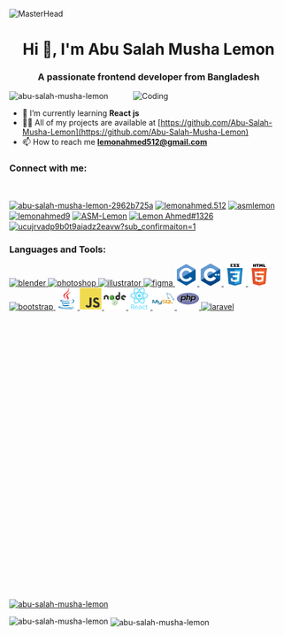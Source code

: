 ![MasterHead](https://wallpaperaccess.com/full/2471303.gif)
<h1 align="center">Hi 👋, I'm Abu Salah Musha Lemon</h1>
<h3 align="center">A passionate frontend developer from Bangladesh</h3>
<img align="right" alt="Coding" width="280"
    src="https://steamuserimages-a.akamaihd.net/ugc/1631947648964785474/81CBA15178466DD47195A239232202E78987B714/?imw=637&imh=358&ima=fit&impolicy=Letterbox&imcolor=%23000000&letterbox=true" />
<p align="left">
    <img src="https://komarev.com/ghpvc/?username=abu-salah-musha-lemon&label=Profile%20views&color=0e75b6&style=flat"
        alt="abu-salah-musha-lemon" />
</p>

- 🌱 I’m currently learning **React js** 
- 👨‍💻 All of my projects are available at
[https://github.com/Abu-Salah-Musha-Lemon](https://github.com/Abu-Salah-Musha-Lemon)
- 📫 How to reach me **lemonahmed512@gmail.com**

<h3 align="left">Connect with me:</h3>
<br />
<p align="left">
    <a href="https://linkedin.com/in/abu-salah-musha-lemon" target="blank"><img align="center"
            src="https://raw.githubusercontent.com/rahuldkjain/github-profile-readme-generator/master/src/images/icons/Social/linked-in-alt.svg"
            alt="abu-salah-musha-lemon-2962b725a" height="30" width="40" /></a>
    <a href="https://fb.com/lemonahmed.512" target="blank"><img align="center"
            src="https://raw.githubusercontent.com/rahuldkjain/github-profile-readme-generator/master/src/images/icons/Social/facebook.svg"
            alt="lemonahmed.512" height="30" width="40" /></a>
    <a href="https://codeforces.com/profile/asmlemon" target="blank"><img align="center"
            src="https://raw.githubusercontent.com/rahuldkjain/github-profile-readme-generator/master/src/images/icons/Social/codeforces.svg"
            alt="asmlemon" height="30" width="40" /></a>
        <a href="https://www.artstation.com/abu-salah-musha-lemon" target="blank"><img align="center"
            src="https://cdn.worldvectorlogo.com/logos/artstation-1.svg"
            alt="lemonahmed9" height="30" width="40" /></a>
    <a href="https://www.figma.com/files/user/1178671692250707329?fuid=1178671692250707329" target="blank"><img align="center"
            src="https://cdn-icons-png.flaticon.com/512/5968/5968705.png"
            alt="ASM-Lemon" height="30" width="40" /></a>
    <a href="https://discord.gg/Lemon Ahmed#1326" target="blank"><img align="center"
            src="https://raw.githubusercontent.com/rahuldkjain/github-profile-readme-generator/master/src/images/icons/Social/discord.svg"
            alt="Lemon Ahmed#1326" height="30" width="40" /></a>
            <a href="https://www.youtube.com/channel/UCuJrVADp9B0T9AIadz2eAVw?sub_confirmaiton=1" target="blank"><img align="center" src="https://raw.githubusercontent.com/rahuldkjain/github-profile-readme-generator/master/src/images/icons/Social/youtube.svg" alt="ucujrvadp9b0t9aiadz2eavw?sub_confirmaiton=1" height="30" width="40" /></a>
    
</p>

<h3 align="left">Languages and Tools:</h3>
<p align="left">
    <a href="https://www.blender.org/" target="_blank" rel="noreferrer">
        <img src="https://download.blender.org/branding/community/blender_community_badge_white.svg" alt="blender"
            width="40" height="40" />
    </a>
        <a href="https://www.photoshop.com/en" target="_blank" rel="noreferrer">
        <img src="https://www.adobe.com/cc-shared/assets/img/product-icons/svg/photoshop-64.svg"
            alt="photoshop" width="40" height="40" />
    </a>
        <a href="https://www.adobe.com/in/products/illustrator.html" target="_blank" rel="noreferrer">
        <img src="https://www.vectorlogo.zone/logos/adobe_illustrator/adobe_illustrator-icon.svg" alt="illustrator"
            width="40" height="40" />
    </a>
     <a href="https://www.figma.com/" target="_blank" rel="noreferrer">
        <img src="https://www.vectorlogo.zone/logos/figma/figma-icon.svg" alt="figma" width="40" height="40" />
    </a>
    <a href="https://www.cprogramming.com/" target="_blank" rel="noreferrer">
        <img src="https://raw.githubusercontent.com/devicons/devicon/master/icons/c/c-original.svg" alt="c" width="40"
            height="40" />
    </a>
    <a href="https://www.w3schools.com/cpp/" target="_blank" rel="noreferrer">
        <img src="https://raw.githubusercontent.com/devicons/devicon/master/icons/cplusplus/cplusplus-original.svg"
            alt="cplusplus" width="40" height="40" />
    </a>
    <a href="https://www.w3schools.com/css/" target="_blank" rel="noreferrer">
        <img src="https://raw.githubusercontent.com/devicons/devicon/master/icons/css3/css3-original-wordmark.svg"
            alt="css3" width="40" height="40" />
    </a>
    <a href="https://www.w3.org/html/" target="_blank" rel="noreferrer">
        <img src="https://raw.githubusercontent.com/devicons/devicon/master/icons/html5/html5-original-wordmark.svg"
            alt="html5" width="40" height="40" />
    </a>
        <a href="https://getbootstrap.com" target="_blank" rel="noreferrer">
        <img src="https://getbootstrap.com/docs/5.3/assets/brand/bootstrap-logo-shadow.png"
            alt="bootstrap" width="40" height="40" />
    </a>
    <a href="https://www.java.com" target="_blank" rel="noreferrer">
        <img src="https://raw.githubusercontent.com/devicons/devicon/master/icons/java/java-original.svg" alt="java"
            width="40" height="40" />
    </a>
    <a href="https://developer.mozilla.org/en-US/docs/Web/JavaScript" target="_blank" rel="noreferrer">
        <img src="https://raw.githubusercontent.com/devicons/devicon/master/icons/javascript/javascript-original.svg"
            alt="javascript" width="40" height="40" />
    </a>
    <a href="https://nodejs.org" target="_blank" rel="noreferrer">
        <img src="https://raw.githubusercontent.com/devicons/devicon/master/icons/nodejs/nodejs-original-wordmark.svg" alt="nodejs" width="40" height="40" />
    </a>
    <a href="https://reactjs.org/" target="_blank" rel="noreferrer">
        <img src="https://raw.githubusercontent.com/devicons/devicon/master/icons/react/react-original-wordmark.svg" alt="react" width="40" height="40" />
    </a>
    <a href="https://www.mysql.com/" target="_blank" rel="noreferrer"> 
        <img src="https://raw.githubusercontent.com/devicons/devicon/master/icons/mysql/mysql-original-wordmark.svg" alt="mysql" width="40" height="40"> 
    </a>
    <a href="https://www.php.net" target="_blank" rel="noreferrer"> 
        <img src="https://raw.githubusercontent.com/devicons/devicon/master/icons/php/php-original.svg" alt="php" width="40" height="40"> 
    </a>
    <a href="https://laravel.com/" target="_blank" rel="noreferrer"> 
        <img src="https://cdn.worldvectorlogo.com/logos/django.svg" alt="laravel" width="40" height="40"> 
        <svg xmlns="http://www.w3.org/2000/svg" viewBox="0 0 40 40"><!--!Font Awesome Free 6.6.0 by @fontawesome - https://fontawesome.com License - https://fontawesome.com/license/free Copyright 2024 Fonticons, Inc.--><path d="M504.4 115.8a5.7 5.7 0 0 0 -.3-.7 8.5 8.5 0 0 0 -.5-1.3 6 6 0 0 0 -.5-.7 9.4 9.4 0 0 0 -.7-.9c-.2-.2-.5-.4-.8-.6a8.8 8.8 0 0 0 -.9-.7L404.4 55.6a8 8 0 0 0 -8 0L300.1 111h0a8.1 8.1 0 0 0 -.9 .7 7.7 7.7 0 0 0 -.8 .6 8.2 8.2 0 0 0 -.7 .9c-.2 .2-.4 .5-.5 .7a9.7 9.7 0 0 0 -.5 1.3c-.1 .2-.2 .4-.3 .7a8.1 8.1 0 0 0 -.3 2.1V223.2l-80.2 46.2V63.4a7.8 7.8 0 0 0 -.3-2.1c-.1-.2-.2-.5-.3-.7a8.4 8.4 0 0 0 -.5-1.2c-.1-.3-.4-.5-.5-.7a9.4 9.4 0 0 0 -.7-.9 9.5 9.5 0 0 0 -.8-.6 9.8 9.8 0 0 0 -.9-.7h0L115.6 1.1a8 8 0 0 0 -8 0L11.3 56.5h0a6.5 6.5 0 0 0 -.9 .7 7.8 7.8 0 0 0 -.8 .6 8.2 8.2 0 0 0 -.7 .9c-.2 .3-.4 .5-.6 .7a7.9 7.9 0 0 0 -.5 1.2 6.5 6.5 0 0 0 -.3 .7 8.2 8.2 0 0 0 -.3 2.1v329.7a8 8 0 0 0 4 7l192.5 110.8a8.8 8.8 0 0 0 1.3 .5c.2 .1 .4 .2 .6 .3a7.9 7.9 0 0 0 4.1 0c.2-.1 .4-.2 .6-.2a8.6 8.6 0 0 0 1.4-.6L404.4 400.1a8 8 0 0 0 4-7V287.9l92.2-53.1a8 8 0 0 0 4-7V117.9A8.6 8.6 0 0 0 504.4 115.8zM111.6 17.3h0l80.2 46.2-80.2 46.2L31.4 63.4zm88.3 60V278.6l-46.5 26.8-33.7 19.4V123.5l46.5-26.8zm0 412.8L23.4 388.5V77.3L57.1 96.7l46.5 26.8V338.7a6.9 6.9 0 0 0 .1 .9 8 8 0 0 0 .2 1.2h0a5.9 5.9 0 0 0 .4 .9 6.4 6.4 0 0 0 .4 1v0a8.5 8.5 0 0 0 .6 .8 7.6 7.6 0 0 0 .7 .8l0 0c.2 .2 .5 .4 .8 .6a8.9 8.9 0 0 0 .9 .7l0 0 0 0 92.2 52.2zm8-106.2-80.1-45.3 84.1-48.4 92.3-53.1 80.1 46.1-58.8 33.6zm184.5 4.6L215.9 490.1V397.8L346.6 323.2l45.8-26.2zm0-119.1L358.7 250l-46.5-26.8V131.8l33.7 19.4L392.4 178zm8-105.3-80.2-46.2 80.2-46.2 80.2 46.2zm8 105.3V178L455 151.2l33.7-19.4v91.4h0z"/></svg>
    </a>


</p>
<p align="left"> <a href="https://github.com/ryo-ma/github-profile-trophy">
    <img src="https://github-profile-trophy.vercel.app/?username=abu-salah-musha-lemon" alt="abu-salah-musha-lemon"></a> 
</p>
<p>
   <!-- <img align="left"
        src="https://github-readme-stats.vercel.app/api/top-langs?username=abu-salah-musha-lemon&show_icons=true&locale=en&layout=compact"
        alt="abu-salah-musha-lemon" />
    -->
    <img align = "left"
         src="https://github-readme-stats.vercel.app/api/top-langs/?username=abu-salah-musha-lemon&theme=blue-green"
         alt="abu-salah-musha-lemon"/>

</p>

<p>
    &nbsp;<img align="center"
        src="https://github-readme-stats.vercel.app/api?username=abu-salah-musha-lemon&show_icons=true&theme=transparent"
        alt="abu-salah-musha-lemon" />


    
</p>
<!--
<p>
    <img align="center" src="https://github-readme-streak-stats.herokuapp.com/?user=abu-salah-musha-lemon&"
        alt="abu-salah-musha-lemon" />
</p> -->
